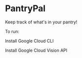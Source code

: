 # PantryPal

Keep track of what's in your pantry!

To run:

Install Google Cloud CLI

Install Google Cloud Vision API
